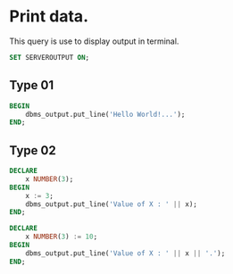 # Print data.
This query is use to display output in terminal.
```sql
SET SERVEROUTPUT ON;
```
## Type 01
```sql
BEGIN
	dbms_output.put_line('Hello World!...');
END;
```
## Type 02
```sql
DECLARE 
	x NUMBER(3);
BEGIN
	x := 3;
	dbms_output.put_line('Value of X : ' || x);
END;
```
```sql
DECLARE 
	x NUMBER(3) := 10;
BEGIN
	dbms_output.put_line('Value of X : ' || x || '.');
END;
```
